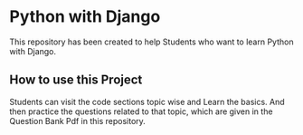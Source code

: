 # Python with Django 


This repository has been created to help
Students who want to learn Python with Django.

## How to use this Project

Students can visit the code sections topic wise and 
Learn the basics. 
And then practice the questions related to that topic, which are given in
the Question Bank Pdf in this repository.

 


